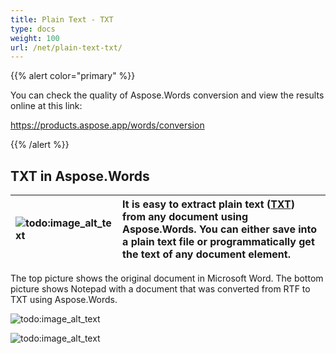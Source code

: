 ```yaml
---
title: Plain Text - TXT
type: docs
weight: 100
url: /net/plain-text-txt/
---
```


{{% alert color="primary" %}} 

You can check the quality of Aspose.Words conversion and view the results online at this link:

<https://products.aspose.app/words/conversion>

{{% /alert %}} 


## TXT in Aspose.Words

|![todo:image_alt_text](plain-text-txt_1.png)|It is easy to extract plain text ([TXT](https://docs.fileformat.com/word-processing/txt/)) from any document using Aspose.Words. You can either save into a plain text file or programmatically get the text of any document element.|
| :- | :- |

The top picture shows the original document in Microsoft Word. The bottom picture shows Notepad with a document that was converted from RTF to TXT using Aspose.Words.

![todo:image_alt_text](plain-text-txt_2.png)




![todo:image_alt_text](plain-text-txt_3.png)
